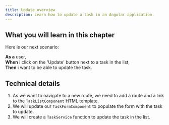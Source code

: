 ```yaml
---
title: Update overview
description: Learn how to update a task in an Angular application.
---
```


## What you will learn in this chapter

Here is our next scenario:

**As a** user,  
**When** i click on the 'Update' button next to a task in the list,  
**Then** i want to be able to update the task.

## Technical details

1. As we want to navigate to a new route, we need to add a route and a link to the `TaskListComponent` HTML template.
2. We will update our `TaskFormComponent` to populate the form with the task to update.
3. We will create a `TaskService` function to update the task in the list.



